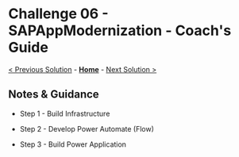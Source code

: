 # Challenge 06 - SAPAppModernization - Coach's Guide 

[< Previous Solution](./Solution-05.md) - **[Home](./README.md)** - [Next Solution >](./Solution-07.md)

## Notes & Guidance

- Step 1 - Build Infrastructure

- Step 2 - Develop Power Automate (Flow)

- Step 3 - Build Power Application

